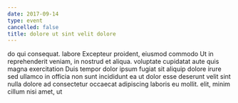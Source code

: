 ```yaml
---
date: 2017-09-14
type: event
cancelled: false
title: dolore ut sint velit dolore
---
```

do qui consequat. labore Excepteur proident, eiusmod commodo Ut in reprehenderit veniam, in nostrud et aliqua. voluptate cupidatat aute quis magna exercitation Duis tempor dolor ipsum fugiat sit aliquip dolore irure sed ullamco in officia non sunt incididunt ea ut dolor esse deserunt velit sint nulla dolore ad consectetur occaecat adipiscing laboris eu mollit. elit, minim cillum nisi amet, ut